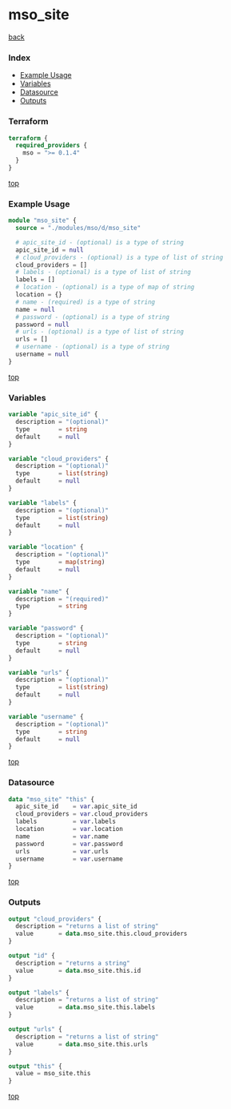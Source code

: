 # mso_site

[back](../mso.md)

### Index

- [Example Usage](#example-usage)
- [Variables](#variables)
- [Datasource](#datasource)
- [Outputs](#outputs)

### Terraform

```terraform
terraform {
  required_providers {
    mso = ">= 0.1.4"
  }
}
```

[top](#index)

### Example Usage

```terraform
module "mso_site" {
  source = "./modules/mso/d/mso_site"

  # apic_site_id - (optional) is a type of string
  apic_site_id = null
  # cloud_providers - (optional) is a type of list of string
  cloud_providers = []
  # labels - (optional) is a type of list of string
  labels = []
  # location - (optional) is a type of map of string
  location = {}
  # name - (required) is a type of string
  name = null
  # password - (optional) is a type of string
  password = null
  # urls - (optional) is a type of list of string
  urls = []
  # username - (optional) is a type of string
  username = null
}
```

[top](#index)

### Variables

```terraform
variable "apic_site_id" {
  description = "(optional)"
  type        = string
  default     = null
}

variable "cloud_providers" {
  description = "(optional)"
  type        = list(string)
  default     = null
}

variable "labels" {
  description = "(optional)"
  type        = list(string)
  default     = null
}

variable "location" {
  description = "(optional)"
  type        = map(string)
  default     = null
}

variable "name" {
  description = "(required)"
  type        = string
}

variable "password" {
  description = "(optional)"
  type        = string
  default     = null
}

variable "urls" {
  description = "(optional)"
  type        = list(string)
  default     = null
}

variable "username" {
  description = "(optional)"
  type        = string
  default     = null
}
```

[top](#index)

### Datasource

```terraform
data "mso_site" "this" {
  apic_site_id    = var.apic_site_id
  cloud_providers = var.cloud_providers
  labels          = var.labels
  location        = var.location
  name            = var.name
  password        = var.password
  urls            = var.urls
  username        = var.username
}
```

[top](#index)

### Outputs

```terraform
output "cloud_providers" {
  description = "returns a list of string"
  value       = data.mso_site.this.cloud_providers
}

output "id" {
  description = "returns a string"
  value       = data.mso_site.this.id
}

output "labels" {
  description = "returns a list of string"
  value       = data.mso_site.this.labels
}

output "urls" {
  description = "returns a list of string"
  value       = data.mso_site.this.urls
}

output "this" {
  value = mso_site.this
}
```

[top](#index)